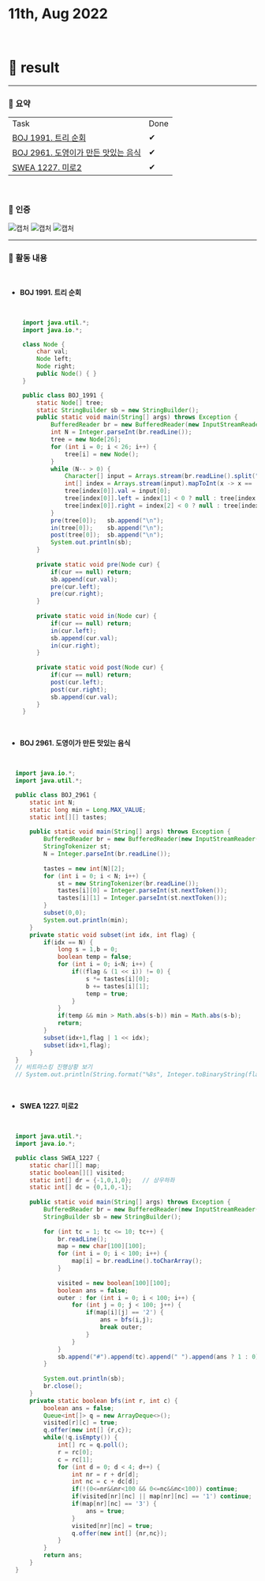 # 11th, Aug 2022 
<br>

# 🍏 result
---

### 📜 **요약**

<table>
  <tr>
    <td>Task</td>
    <td>Done</td>
  </tr>
    <tr>
      <td><a href = "https://www.acmicpc.net/problem/1991">BOJ 1991. 트리 순회</td>
      <td>✔</td>
    </tr>
    <tr>
      <td><a href = "https://www.acmicpc.net/problem/2961">BOJ 2961. 도영이가 만든 맛있는 음식</td>
      <td>✔</td>
    </tr>
    <tr>
      <td><a href = "https://swexpertacademy.com/main/code/problem/problemDetail.do?contestProbId=AW8Wj7cqbY0DFAXN">SWEA 1227. 미로2</td>
      <td>✔</td>
    </tr>
</table>
<br>

### 📸 **인증**
![캡처](https://i.imgur.com/1cXpuKd.png)
![캡처](https://i.imgur.com/r6HbsZZ.png)
![캡처](https://i.imgur.com/vSbmaho.png)
<br>

---

### 📜 **활동 내용**
<br>

- **BOJ 1991. 트리 순회**
<br>

```java
	import java.util.*;
	import java.io.*;

	class Node {
		char val;
		Node left;
		Node right;
		public Node() { }
	}

	public class BOJ_1991 {
		static Node[] tree;
		static StringBuilder sb = new StringBuilder();
		public static void main(String[] args) throws Exception {
			BufferedReader br = new BufferedReader(new InputStreamReader(System.in));
			int N = Integer.parseInt(br.readLine());
			tree = new Node[26];
			for (int i = 0; i < 26; i++) {
				tree[i] = new Node();
			}
			while (N-- > 0) {
				Character[] input = Arrays.stream(br.readLine().split(" ")).map(x -> x.charAt(0)).toArray(Character[]::new);
				int[] index = Arrays.stream(input).mapToInt(x -> x == '.' ? -1 : x -'A').toArray();
				tree[index[0]].val = input[0];
				tree[index[0]].left = index[1] < 0 ? null : tree[index[1]];
				tree[index[0]].right = index[2] < 0 ? null : tree[index[2]];
			}
			pre(tree[0]); 	sb.append("\n");
			in(tree[0]); 	sb.append("\n");
			post(tree[0]);	sb.append("\n");
			System.out.println(sb);
		}
		
		private static void pre(Node cur) {
			if(cur == null) return;
			sb.append(cur.val);
			pre(cur.left);
			pre(cur.right);
		}
		
		private static void in(Node cur) {
			if(cur == null) return;
			in(cur.left);
			sb.append(cur.val);
			in(cur.right);
		}
		
		private static void post(Node cur) {
			if(cur == null) return;
			post(cur.left);
			post(cur.right);
			sb.append(cur.val);
		}
	}
```

<br>

- **BOJ 2961. 도영이가 만든 맛있는 음식**
<br>

  ```java
	import java.io.*;
	import java.util.*;

	public class BOJ_2961 {
		static int N;
		static long min = Long.MAX_VALUE;
		static int[][] tastes;
		
		public static void main(String[] args) throws Exception {
			BufferedReader br = new BufferedReader(new InputStreamReader(System.in));
			StringTokenizer st;
			N = Integer.parseInt(br.readLine());
			
			tastes = new int[N][2];
			for (int i = 0; i < N; i++) {
				st = new StringTokenizer(br.readLine());
				tastes[i][0] = Integer.parseInt(st.nextToken());
				tastes[i][1] = Integer.parseInt(st.nextToken());
			}
			subset(0,0);
			System.out.println(min);
		}
		private static void subset(int idx, int flag) {
			if(idx == N) {
				long s = 1,b = 0;
				boolean temp = false;
				for (int i = 0; i<N; i++) {
					if((flag & (1 << i)) != 0) {
						s *= tastes[i][0];
						b += tastes[i][1];
						temp = true;
					}
				}
				if(temp && min > Math.abs(s-b)) min = Math.abs(s-b);
				return;
			}
			subset(idx+1,flag | 1 << idx);
			subset(idx+1,flag);
		}
	}
	// 비트마스킹 진행상황 보기
	// System.out.println(String.format("%8s", Integer.toBinaryString(flag)).replace(" ", "0"));
  ```
<br>

- **SWEA 1227. 미로2**
<br>

  ```java
	import java.util.*;
	import java.io.*;

	public class SWEA_1227 {
		static char[][] map;
		static boolean[][] visited;
		static int[] dr = {-1,0,1,0};	// 상우하좌
		static int[] dc = {0,1,0,-1};
		
		public static void main(String[] args) throws Exception {
			BufferedReader br = new BufferedReader(new InputStreamReader(System.in));
			StringBuilder sb = new StringBuilder();
			
			for (int tc = 1; tc <= 10; tc++) {
				br.readLine();
				map = new char[100][100];
				for (int i = 0; i < 100; i++) {
					map[i] = br.readLine().toCharArray();
				}
				
				visited = new boolean[100][100];
				boolean ans = false;
				outer : for (int i = 0; i < 100; i++) {
					for (int j = 0; j < 100; j++) {
						if(map[i][j] == '2') {
							ans = bfs(i,j);
							break outer;
						}
					}
				}
				sb.append("#").append(tc).append(" ").append(ans ? 1 : 0).append("\n");
			}
			
			System.out.println(sb);
			br.close();
		}
		private static boolean bfs(int r, int c) {
			boolean ans = false;
			Queue<int[]> q = new ArrayDeque<>();
			visited[r][c] = true;
			q.offer(new int[] {r,c});
			while(!q.isEmpty()) {
				int[] rc = q.poll();
				r = rc[0];
				c = rc[1];
				for (int d = 0; d < 4; d++) {
					int nr = r + dr[d];
					int nc = c + dc[d];
					if(!(0<=nr&&nr<100 && 0<=nc&&nc<100)) continue;
					if(visited[nr][nc] || map[nr][nc] == '1') continue;
					if(map[nr][nc] == '3') {
						ans = true;
					}
					visited[nr][nc] = true;
					q.offer(new int[] {nr,nc});
				}
			}
			return ans;
		}
	}
  ```


